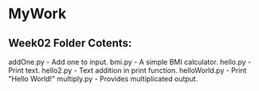 # MyWork

<h2>Week02 Folder Cotents:</h2>
addOne.py - Add one to input.  
bmi.py - A simple BMI calculator.  
hello.py - Print text.  
hello2.py - Text addition in print function. 
helloWorld.py - Print "Hello World!"
multiply.py - Provides multiplicated output.
